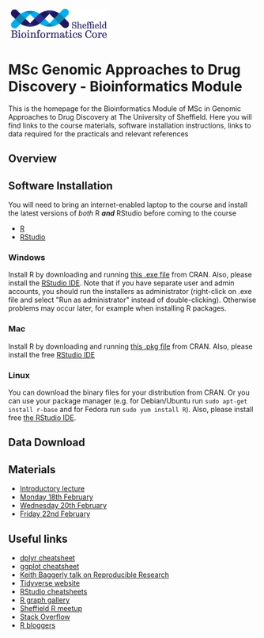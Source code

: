 ![](logo-sm.png)

# MSc Genomic Approaches to Drug Discovery - Bioinformatics Module

This is the homepage for the Bioinformatics Module of MSc in Genomic Approaches to Drug Discovery at The University of Sheffield. Here you will find links to the course materials, software installation instructions, links to data required for the practicals and relevant references

## Overview

## Software Installation


You will need to bring an internet-enabled laptop to the course and install the latest versions of *both* R ***and*** RStudio before coming to the course

- [R](https://cran.r-project.org/)
- [RStudio](https://www.rstudio.com/products/rstudio/download/#download)

### Windows

Install R by downloading and running [this .exe file](http://cran.r-project.org/bin/windows/base/release.htm) from CRAN. Also, please install the [RStudio IDE](http://www.rstudio.com/ide/download/desktop). Note that if you have separate user and admin accounts, you should run the installers as administrator (right-click on .exe file and select "Run as administrator" instead of double-clicking). Otherwise problems may occur later, for example when installing R packages.

### Mac

Install R by downloading and running [this .pkg file](http://cran.r-project.org/bin/macosx/R-latest.pkg) from CRAN. Also, please install the free [RStudio IDE](https://www.rstudio.com/products/rstudio/download/#download) 

### Linux

You can download the binary files for your distribution from CRAN. Or you can use your package manager (e.g. for Debian/Ubuntu run `sudo apt-get install r-base` and for Fedora run `sudo yum install R`). Also, please install free [the RStudio IDE](https://www.rstudio.com/products/rstudio/download/#download). 


## Data Download



## Materials

- [Introductory lecture](intro_slides.html)
- [Monday 18th February](part1.nb.html)
- [Wednesday 20th February](part2.nb.html)
- [Friday 22nd February](part3.nb.html)

## Useful links

- [dplyr cheatsheet](https://www.rstudio.com/wp-content/uploads/2015/02/data-wrangling-cheatsheet.pdf)
- [ggplot cheatsheet](https://www.rstudio.com/wp-content/uploads/2015/03/ggplot2-cheatsheet.pdf)
- [Keith Baggerly talk on Reproducible Research](https://www.youtube.com/embed/7gYIs7uYbMo)
- [Tidyverse website](https://www.tidyverse.org/)
- [RStudio cheatsheets](https://www.rstudio.com/resources/cheatsheets/)
- [R graph gallery](https://www.r-graph-gallery.com/0)
- [Sheffield R meetup](https://www.meetup.com/SheffieldR-Sheffield-R-Users-Group/)
- [Stack Overflow](https://stackoverflow.com/questions/tagged/r)
- [R bloggers](https://www.r-bloggers.com/)